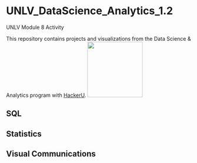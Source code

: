 # UNLV_DataScience_Analytics_1.2
UNLV Module 8 Activity 

This repository contains projects and visualizations from
the Data Science & Analytics program with
[HackerU](https://hackerusa.com/).
<img
src="https://github.com/wiazur/data-analytics-portfolio/b
lob/main/hackeru-logo.png" width="150"/>

## SQL
## Statistics
## Visual Communications
